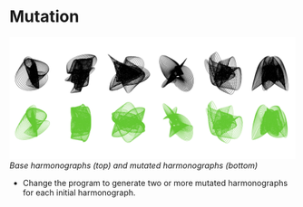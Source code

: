 # Mutation

![](../images/mutation.png)
*Base harmonographs (top) and mutated harmonographs (bottom)*

- Change the program to generate two or more mutated harmonographs for each initial harmonograph.